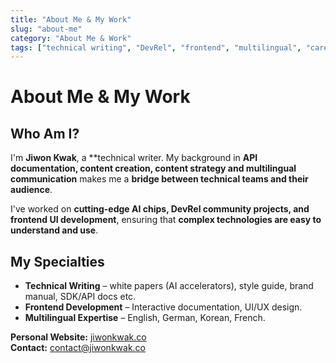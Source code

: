 ```yaml
---
title: "About Me & My Work"
slug: "about-me"
category: "About Me & Work"
tags: ["technical writing", "DevRel", "frontend", "multilingual", "career"]
---
```

# About Me & My Work

## Who Am I?
I'm **Jiwon Kwak**, a **technical writer. My background in **API documentation, content creation, content strategy and multilingual communication** makes me a **bridge between technical teams and their audience**.

I've worked on **cutting-edge AI chips, DevRel community projects, and frontend UI development**, ensuring that **complex technologies are easy to understand and use**.

## My Specialties
- **Technical Writing** – white papers (AI accelerators), style guide, brand manual, SDK/API docs etc.
- **Frontend Development** – Interactive documentation, UI/UX design.
- **Multilingual Expertise** – English, German, Korean, French.

**Personal Website:** [jiwonkwak.co](https://jiwonkwak.co)  
**Contact:** [contact@jiwonkwak.co](mailto:contact@jiwonkwak.co)